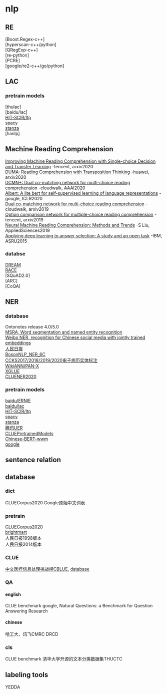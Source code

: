 # nlp

## RE
[Boost.Regex-c++]<br>
[hyperscan-c++/python]<br>
[QRegExp-c++]<br>
[re-python]<br>
[PCRE]<br>
[google/re2-c++/go/python]<br>

## LAC

### pretrain models
[thulac]<br>
[baidu/lac]<br>
[HIT-SCIR/ltp](https://github.com/HIT-SCIR/ltp)<br>
[spacy](https://spacy.io/)<br>
[stanza](https://stanfordnlp.github.io/stanza/)<br>
[hanlp]<br>


## Machine Reading Comprehension
[Improving Machine Reading Comprehension with Single-choice Decision and Transfer Learning](https://arxiv.org/abs/2011.03292) -tencent, arxiv2020<br>
[DUMA: Reading Comprehension with Transposition Thinking](https://arxiv.org/abs/2001.09415) -huawei, arxiv2020<br>
[DCMN+: Dual co-matching network for multi-choice reading comprehension](https://ojs.aaai.org/index.php/AAAI/article/view/6502) -cloudwalk, AAAI2020<br>
[Albert: A lite bert for self-supervised learning of language representations](https://arxiv.org/abs/1909.11942) -google, ICLR2020<br>
[Dual co-matching network for multi-choice reading comprehension](https://arxiv.org/abs/1901.09381) -cloudwalk, arxiv2019<br>
[Option comparison network for multiple-choice reading comprehension](https://arxiv.org/abs/1903.03033) -tencent, arxiv2019<br>
[Neural Machine Reading Comprehension: Methods and Trends](https://www.mdpi.com/2076-3417/9/18/3698) -S Liu, AppliedSciences2019<br>
[Applying deep learning to answer selection: A study and an open task](https://ieeexplore.ieee.org/abstract/document/7404872) -IBM, ASRU2015<br>

### databse
[DREAM](https://dataset.org/dream/)<br>
[RACE](http://www.qizhexie.com/data/RACE_leaderboard.html)<br>
[SQuAD2.0]<br>
[ARC]<br>
[CoQA]<br>

## NER

### database
Ontonotes release 4.0/5.0<br>
[MSRA, Word segmentation and named entity recognition](https://huggingface.co/datasets/viewer/?dataset=msra_ner)<br>
[Weibo NER, recognition for Chinese social media with jointly trained embeddings](https://huggingface.co/datasets/viewer/?dataset=weibo_ner)<br>
[人民日报](https://huggingface.co/datasets/viewer/?dataset=peoples_daily_ner)<br>
[BosonNLP_NER_6C](https://bosonnlp.com/resources/BosonNLP_NER_6C.zip)<br>
[CCKS2017/2018/2019/2020电子病历实体标注](https://www.biendata.com/competition/ccks_2020_2_1/)<br>
[WikiANN/PAN-X](https://huggingface.co/datasets/viewer/?dataset=wikiann)<br>
[XGLUE](https://huggingface.co/datasets/viewer/?dataset=xglue)<br>
[CLUENER2020](https://github.com/CLUEbenchmark/CLUENER2020)<br>

### pretrain models
[baidu/ERNIE](https://github.com/PaddlePaddle/ERNIE)<br>
[baidu/lac](https://github.com/baidu/lac)<br>
[HIT-SCIR/ltp](https://github.com/HIT-SCIR/ltp)<br>
[spacy](https://spacy.io/)<br>
[stanza](https://stanfordnlp.github.io/stanza/)<br>
[腾讯UER](https://github.com/dbiir/UER-py/blob/master/README_ZH.md)<br>
[CLUEPretrainedModels](https://github.com/CLUEbenchmark/CLUEPretrainedModels)<br>
[Chinese-BERT-wwm](https://github.com/ymcui/Chinese-BERT-wwm)<br>
[google](https://github.com/google-research/bert)<br>




## sentence relation

## database
### dict
CLUECorpus2020
Google原始中文词表


### pretrain 
[CLUECorpus2020](https://github.com/CLUEbenchmark/CLUECorpus2020)<br>
[brightmart](https://github.com/brightmart/nlp_chinese_corpus)<br>
人民日报1998版本<br>
人民日报2014版本<br>


### CLUE
[中文医疗信息处理挑战榜CBLUE](https://tianchi.aliyun.com/specials/promotion/2021chinesemedicalnlpleaderboardchallenge), [database](https://tianchi.aliyun.com/dataset/dataDetail?dataId=95414)<br>


### QA
#### english
CLUE benchmark
google, Natural Questions: a Benchmark for Question Answering Research

#### chinese
哈工大、讯飞CMRC
DRCD

### cls
CLUE benchmark
清华大学开源的文本分类数据集THUCTC<br>




## labeling tools
YEDDA<br>






